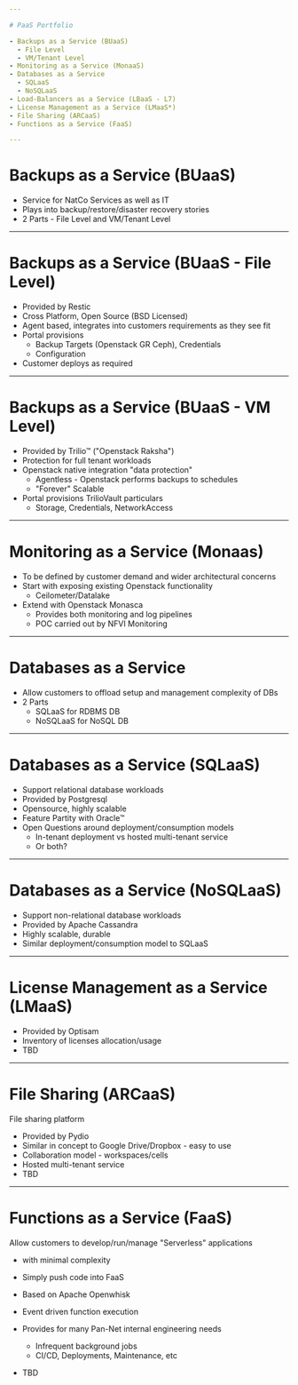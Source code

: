 ```yaml
---

# PaaS Portfolio

- Backups as a Service (BUaaS)
  - File Level
  - VM/Tenant Level
- Monitoring as a Service (MonaaS)
- Databases as a Service
  - SQLaaS
  - NoSQLaaS
- Load-Balancers as a Service (LBaaS - L7)
- License Management as a Service (LMaaS*)
- File Sharing (ARCaaS)
- Functions as a Service (FaaS)

---
```


# Backups as a Service (BUaaS)

- Service for NatCo Services as well as IT
- Plays into backup/restore/disaster recovery stories
- 2 Parts - File Level and VM/Tenant Level

---

# Backups as a Service (BUaaS - File Level)

- Provided by Restic
- Cross Platform, Open Source (BSD Licensed)
- Agent based, integrates into customers requirements as they see fit
- Portal provisions
  - Backup Targets (Openstack GR Ceph), Credentials
  - Configuration
- Customer deploys as required

---

# Backups as a Service (BUaaS - VM Level)

- Provided by Trilio™ ("Openstack Raksha")
- Protection for full tenant workloads
- Openstack native integration "data protection"
  - Agentless - Openstack performs backups to schedules
  - "Forever" Scalable
- Portal provisions TrilioVault particulars
  - Storage, Credentials, NetworkAccess

---

# Monitoring as a Service (Monaas)

- To be defined by customer demand and wider architectural concerns
- Start with exposing existing Openstack functionality
  - Ceilometer/Datalake
- Extend with Openstack Monasca
  - Provides both monitoring and log pipelines
  - POC carried out by NFVI Monitoring

---

# Databases as a Service

- Allow customers to offload setup and management complexity of DBs
- 2 Parts
  - SQLaaS for RDBMS DB
  - NoSQLaaS for NoSQL DB

---

# Databases as a Service (SQLaaS)

- Support relational database workloads
- Provided by Postgresql
- Opensource, highly scalable
- Feature Partity with Oracle™
- Open Questions around deployment/consumption models
  - In-tenant deployment vs hosted multi-tenant service
  - Or both?

---

# Databases as a Service (NoSQLaaS)

- Support non-relational database workloads
- Provided by Apache Cassandra
- Highly scalable, durable
- Similar deployment/consumption model to SQLaaS

---

# License Management as a Service (LMaaS)

- Provided by Optisam
- Inventory of licenses allocation/usage
- TBD

---

# File Sharing (ARCaaS)

File sharing platform

- Provided by Pydio
- Similar in concept to Google Drive/Dropbox - easy to use
- Collaboration model - workspaces/cells
- Hosted multi-tenant service
- TBD

---

# Functions as a Service (FaaS)

Allow customers to develop/run/manage "Serverless" applications
- with minimal complexity
- Simply push code into FaaS

- Based on Apache Openwhisk
- Event driven function execution
- Provides for many Pan-Net internal engineering needs
  - Infrequent background jobs
  - CI/CD, Deployments, Maintenance, etc
- TBD

